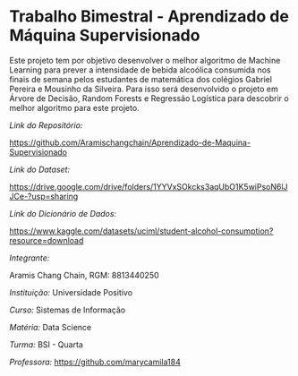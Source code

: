 # **Trabalho Bimestral - Aprendizado de Máquina Supervisionado**

Este projeto tem por objetivo desenvolver o melhor algoritmo de Machine Learning para prever a intensidade de bebida alcoólica consumida nos finais de semana pelos estudantes de matemática dos colégios Gabriel Pereira e Mousinho da Silveira. Para isso será desenvolvido o projeto em Árvore de Decisão, Random Forests e Regressão Logística para descobrir o melhor algoritmo para este projeto. 


*Link do Repositório:*

https://github.com/Aramischangchain/Aprendizado-de-Maquina-Supervisionado

*Link do Dataset:*

https://drive.google.com/drive/folders/1YYVxSOkcks3aqUbO1K5wiPsoN6lJJCe-?usp=sharing

*Link do Dicionário de Dados:*

https://www.kaggle.com/datasets/uciml/student-alcohol-consumption?resource=download

*Integrante:*

Aramis Chang Chain, RGM: 8813440250

*Instituição:* Universidade Positivo

*Curso:* Sistemas de Informação

*Matéria:* Data Science

*Turma:* BSI - Quarta

*Professora:* https://github.com/marycamila184
